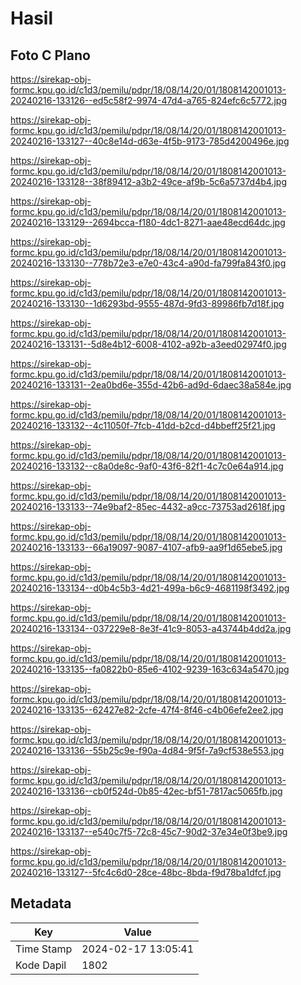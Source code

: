 # Hasil

## Foto C Plano

https://sirekap-obj-formc.kpu.go.id/c1d3/pemilu/pdpr/18/08/14/20/01/1808142001013-20240216-133126--ed5c58f2-9974-47d4-a765-824efc6c5772.jpg

https://sirekap-obj-formc.kpu.go.id/c1d3/pemilu/pdpr/18/08/14/20/01/1808142001013-20240216-133127--40c8e14d-d63e-4f5b-9173-785d4200496e.jpg

https://sirekap-obj-formc.kpu.go.id/c1d3/pemilu/pdpr/18/08/14/20/01/1808142001013-20240216-133128--38f89412-a3b2-49ce-af9b-5c6a5737d4b4.jpg

https://sirekap-obj-formc.kpu.go.id/c1d3/pemilu/pdpr/18/08/14/20/01/1808142001013-20240216-133129--2694bcca-f180-4dc1-8271-aae48ecd64dc.jpg

https://sirekap-obj-formc.kpu.go.id/c1d3/pemilu/pdpr/18/08/14/20/01/1808142001013-20240216-133130--778b72e3-e7e0-43c4-a90d-fa799fa843f0.jpg

https://sirekap-obj-formc.kpu.go.id/c1d3/pemilu/pdpr/18/08/14/20/01/1808142001013-20240216-133130--1d6293bd-9555-487d-9fd3-89986fb7d18f.jpg

https://sirekap-obj-formc.kpu.go.id/c1d3/pemilu/pdpr/18/08/14/20/01/1808142001013-20240216-133131--5d8e4b12-6008-4102-a92b-a3eed02974f0.jpg

https://sirekap-obj-formc.kpu.go.id/c1d3/pemilu/pdpr/18/08/14/20/01/1808142001013-20240216-133131--2ea0bd6e-355d-42b6-ad9d-6daec38a584e.jpg

https://sirekap-obj-formc.kpu.go.id/c1d3/pemilu/pdpr/18/08/14/20/01/1808142001013-20240216-133132--4c11050f-7fcb-41dd-b2cd-d4bbeff25f21.jpg

https://sirekap-obj-formc.kpu.go.id/c1d3/pemilu/pdpr/18/08/14/20/01/1808142001013-20240216-133132--c8a0de8c-9af0-43f6-82f1-4c7c0e64a914.jpg

https://sirekap-obj-formc.kpu.go.id/c1d3/pemilu/pdpr/18/08/14/20/01/1808142001013-20240216-133133--74e9baf2-85ec-4432-a9cc-73753ad2618f.jpg

https://sirekap-obj-formc.kpu.go.id/c1d3/pemilu/pdpr/18/08/14/20/01/1808142001013-20240216-133133--66a19097-9087-4107-afb9-aa9f1d65ebe5.jpg

https://sirekap-obj-formc.kpu.go.id/c1d3/pemilu/pdpr/18/08/14/20/01/1808142001013-20240216-133134--d0b4c5b3-4d21-499a-b6c9-4681198f3492.jpg

https://sirekap-obj-formc.kpu.go.id/c1d3/pemilu/pdpr/18/08/14/20/01/1808142001013-20240216-133134--037229e8-8e3f-41c9-8053-a43744b4dd2a.jpg

https://sirekap-obj-formc.kpu.go.id/c1d3/pemilu/pdpr/18/08/14/20/01/1808142001013-20240216-133135--fa0822b0-85e6-4102-9239-163c634a5470.jpg

https://sirekap-obj-formc.kpu.go.id/c1d3/pemilu/pdpr/18/08/14/20/01/1808142001013-20240216-133135--62427e82-2cfe-47f4-8f46-c4b06efe2ee2.jpg

https://sirekap-obj-formc.kpu.go.id/c1d3/pemilu/pdpr/18/08/14/20/01/1808142001013-20240216-133136--55b25c9e-f90a-4d84-9f5f-7a9cf538e553.jpg

https://sirekap-obj-formc.kpu.go.id/c1d3/pemilu/pdpr/18/08/14/20/01/1808142001013-20240216-133136--cb0f524d-0b85-42ec-bf51-7817ac5065fb.jpg

https://sirekap-obj-formc.kpu.go.id/c1d3/pemilu/pdpr/18/08/14/20/01/1808142001013-20240216-133137--e540c7f5-72c8-45c7-90d2-37e34e0f3be9.jpg

https://sirekap-obj-formc.kpu.go.id/c1d3/pemilu/pdpr/18/08/14/20/01/1808142001013-20240216-133127--5fc4c6d0-28ce-48bc-8bda-f9d78ba1dfcf.jpg


## Metadata

| Key        | Value               |
| ---------- | ------------------- |
| Time Stamp | 2024-02-17 13:05:41 |
| Kode Dapil | 1802                |




